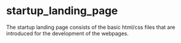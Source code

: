 # startup_landing_page

The startup landing page consists of the basic html/css files that are introduced for the development of the webpages.
